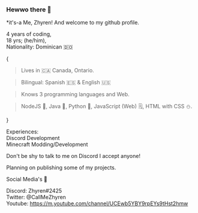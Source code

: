 ### Hewwo there 👋  
*it's-a Me, Zhyren! And welcome to my github profile.

4 years of coding,<br/>18 yrs; (he/him),<br/>Nationality: Dominican 🇩🇴

{
> Lives in 🇨🇦 Canada, Ontario.

> Bilingual: Spanish 🇪🇸 & English 🇺🇸

> Knows 3 programming languages and Web.

> NodeJS 📖, Java 👣, Python 🐍, JavaScript (Web) 🗒️, HTML with CSS ⛄.

}

Experiences:<br/>Discord Development<br/>Minecraft Modding/Development

Don't be shy to talk to me on Discord I accept anyone!

Planning on publishing some of my projects.

Social Media's 🍓

Discord: Zhyren#2425<br/>Twitter: @CallMeZhyren<br/>Youtube: https://m.youtube.com/channel/UCEwb5YBY9rpEYs9tHst2hmw
